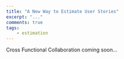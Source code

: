 ```yaml
---
title: "A New Way to Estimate User Stories"
excerpt: "..."
comments: true
tags: 
    - estimation
---
```


Cross Functional Collaboration coming soon...
